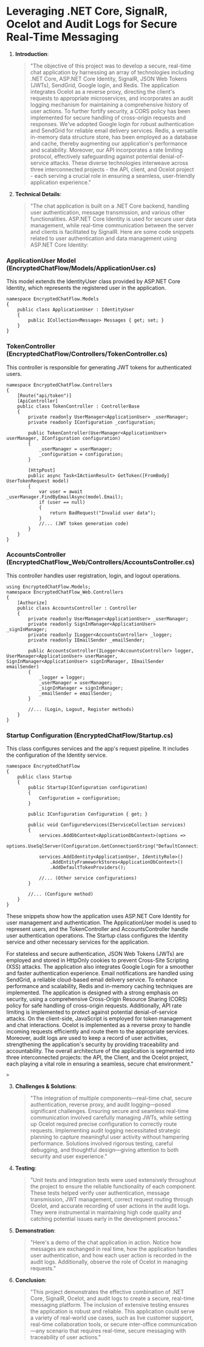 # Leveraging .NET Core, SignalR, Ocelot and Audit Logs for Secure Real-Time Messaging

1. **Introduction**:
    
    > "The objective of this project was to develop a secure, real-time chat application by harnessing an array of technologies including 
.NET Core, ASP.NET Core Identity, SignalR, JSON Web Tokens (JWTs), SendGrid, Google login, and Redis. 
The application integrates Ocelot as a reverse proxy, directing the client's requests to appropriate microservices, and incorporates an audit logging mechanism for maintaining a comprehensive history of user actions.
To further fortify security, a CORS policy has been implemented for secure handling of cross-origin requests and responses. 
We've adopted Google login for robust authentication and SendGrid for reliable email delivery services. 
Redis, a versatile in-memory data structure store, has been employed as a database and cache, thereby augmenting our application's performance and scalability.
Moreover, our API incorporates a rate limiting protocol, effectively safeguarding against potential denial-of-service attacks.
These diverse technologies interweave across three interconnected projects - the API, client, and Ocelot project - each serving a 
crucial role in ensuring a seamless, user-friendly application experience."
    > 
2. **Technical Details**:
    
    > "The chat application is built on a .NET Core backend, handling user authentication, message transmission, and various other functionalities. ASP.NET Core Identity is used for secure user data management, while real-time communication between the server and clients is facilitated by SignalR.
Here are some code snippets related to user authentication and data management using ASP.NET Core Identity:
### ApplicationUser Model (EncryptedChatFlow/Models/ApplicationUser.cs)
This model extends the IdentityUser class provided by ASP.NET Core Identity, which represents the registered user in the application.

````using Microsoft.AspNetCore.Identity;
namespace EncryptedChatFlow.Models
{
    public class ApplicationUser : IdentityUser
    {
        public ICollection<Message> Messages { get; set; }
    }
}
````
### TokenController (EncryptedChatFlow/Controllers/TokenController.cs)
This controller is responsible for generating JWT tokens for authenticated users.
````using EncryptedChatFlow.Models;
namespace EncryptedChatFlow.Controllers
{
    [Route("api/token")]
    [ApiController]
    public class TokenController : ControllerBase
    {
        private readonly UserManager<ApplicationUser> _userManager;
        private readonly IConfiguration _configuration;

        public TokenController(UserManager<ApplicationUser> userManager, IConfiguration configuration)
        {
            _userManager = userManager;
            _configuration = configuration;
        }

        [HttpPost]
        public async Task<IActionResult> GetToken([FromBody] UserTokenRequest model)
        {
            var user = await _userManager.FindByEmailAsync(model.Email);
            if (user == null)
            {
                return BadRequest("Invalid user data");
            }
            //... (JWT token generation code)
        }
    }
}
````
### AccountsController (EncryptedChatFlow_Web/Controllers/AccountsController.cs)
This controller handles user registration, login, and logout operations.

````
using EncryptedChatFlow.Models;
namespace EncryptedChatFlow_Web.Controllers
{
    [Authorize]
    public class AccountsController : Controller
    {
        private readonly UserManager<ApplicationUser> _userManager;
        private readonly SignInManager<ApplicationUser> _signInManager;
        private readonly ILogger<AccountsController> _logger;
        private readonly IEmailSender _emailSender;

        public AccountsController(ILogger<AccountsController> logger, UserManager<ApplicationUser> userManager, SignInManager<ApplicationUser> signInManager, IEmailSender emailSender)
        {
            _logger = logger;
            _userManager = userManager;
            _signInManager = signInManager;
            _emailSender = emailSender;
        }

        //... (Login, Logout, Register methods)
    }
}
````
### Startup Configuration (EncryptedChatFlow/Startup.cs)
This class configures services and the app's request pipeline. It includes the configuration of the Identity service.
````
namespace EncryptedChatFlow
{
    public class Startup
    {
        public Startup(IConfiguration configuration)
        {
            Configuration = configuration;
        }

        public IConfiguration Configuration { get; }

        public void ConfigureServices(IServiceCollection services)
        {
            services.AddDbContext<ApplicationDbContext>(options =>
                options.UseSqlServer(Configuration.GetConnectionString("DefaultConnection")));

            services.AddIdentity<ApplicationUser, IdentityRole>()
                .AddEntityFrameworkStores<ApplicationDbContext>()
                .AddDefaultTokenProviders();

            //... (Other service configurations)
        }

        //... (Configure method)
    }
}
````
These snippets show how the application uses ASP.NET Core Identity for user management and authentication. The ApplicationUser model is used to represent users, and the TokenController and AccountsController handle user authentication operations. The Startup class configures the Identity service and other necessary services for the application.

    
For stateless and secure authentication, JSON Web Tokens (JWTs) are employed and stored in HttpOnly cookies to prevent Cross-Site Scripting (XSS) attacks. The application also integrates Google Login for a smoother and faster authentication experience.
Email notifications are handled using SendGrid, a reliable cloud-based email delivery service. To enhance performance and scalability, Redis and in-memory caching techniques are implemented.
The application is designed with a strong emphasis on security, using a comprehensive Cross-Origin Resource Sharing (CORS) policy for safe handling of cross-origin requests. Additionally, API rate limiting is implemented to protect against potential denial-of-service attacks.
On the client-side, JavaScript is employed for token management and chat interactions. Ocelot is implemented as a reverse proxy to handle incoming requests efficiently and route them to the appropriate services.
Moreover, audit logs are used to keep a record of user activities, strengthening the application's security by providing traceability and accountability. The overall architecture of the application is segmented into three interconnected projects: the API, the Client, and the Ocelot project, each playing a vital role in ensuring a seamless, secure chat environment."

    > 
3. **Challenges & Solutions**:
    
    > "The integration of multiple components—real-time chat, secure authentication, reverse proxy, and audit logging—posed significant challenges. Ensuring secure and seamless real-time communication involved carefully managing JWTs, while setting up Ocelot required precise configuration to correctly route requests. Implementing audit logging necessitated strategic planning to capture meaningful user activity without hampering performance. Solutions involved rigorous testing, careful debugging, and thoughtful design—giving attention to both security and user experience."
    > 
4. **Testing**:
    
    > "Unit tests and integration tests were used extensively throughout the project to ensure the reliable functionality of each component. These tests helped verify user authentication, message transmission, JWT management, correct request routing through Ocelot, and accurate recording of user actions in the audit logs. They were instrumental in maintaining high code quality and catching potential issues early in the development process."
    > 
5. **Demonstration**:
    
    > "Here's a demo of the chat application in action. Notice how messages are exchanged in real time, how the application handles user authentication, and how each user action is recorded in the audit logs. Additionally, observe the role of Ocelot in managing requests."
    > 
6. **Conclusion**:
    
    > "This project demonstrates the effective combination of .NET Core, SignalR, Ocelot, and audit logs to create a secure, real-time messaging platform. The inclusion of extensive testing ensures the application is robust and reliable. This application could serve a variety of real-world use cases, such as live customer support, real-time collaboration tools, or secure inter-office communication—any scenario that requires real-time, secure messaging with traceability of user actions."
    >
